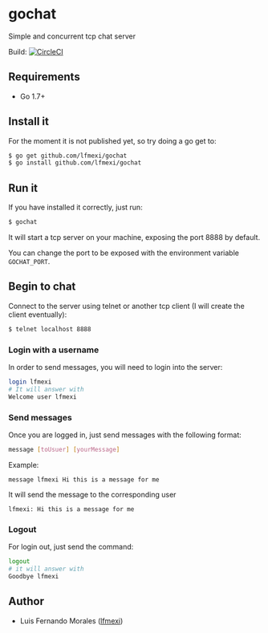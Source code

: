 # gochat
Simple and concurrent tcp chat server

Build: [![CircleCI](https://circleci.com/gh/lfmexi/gochat.svg?style=svg)](https://circleci.com/gh/lfmexi/gochat)

## Requirements

* Go 1.7+

## Install it

For the moment it is not published yet, so try doing a go get to:

```bash
$ go get github.com/lfmexi/gochat
$ go install github.com/lfmexi/gochat
```
## Run it

If you have installed it correctly, just run:

```bash
$ gochat
```
It will start a tcp server on your machine, exposing the port 8888 by default.

You can change the port to be exposed with the environment variable `GOCHAT_PORT`.

## Begin to chat

Connect to the server using telnet or another tcp client (I will create the client eventually):

```bash
$ telnet localhost 8888
```

### Login with a username

In order to send messages, you will need to login into the server:

```bash
login lfmexi
# It will answer with
Welcome user lfmexi
```

### Send messages

Once you are logged in, just send messages with the following format:

```bash
message [toUsuer] [yourMessage]
```
Example:

```
message lfmexi Hi this is a message for me 
```
It will send the message to the corresponding user

```
lfmexi: Hi this is a message for me 
```

### Logout

For login out, just send the command:

```bash
logout 
# it will answer with
Goodbye lfmexi
```
## Author

* Luis Fernando Morales ([lfmexi](https://github.com/lfmexi))
